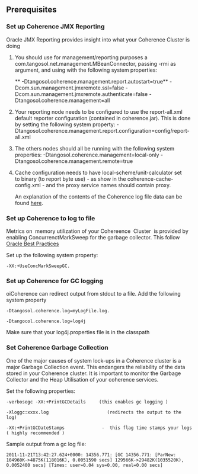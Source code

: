 ## Prerequisites

### Set up Coherence JMX Reporting 

Oracle JMX Reporting provides insight into what your Coherence Cluster is doing 

1. You should use for management/reporting purposes a com.tangosol.net.management.MBeanConnector, passing -rmi as argument, and using with the following system properties:

	** -Dtangosol.coherence.management.report.autostart=true**
	 -Dcom.sun.management.jmxremote.ssl=false
	 -Dcom.sun.management.jmxremote.authenticate=false -Dtangosol.coherence.management=all

2. Your reporting node needs to be configured to use the report-all.xml default reporter configuration (contained in coherence.jar). This is done by setting the following system property: -
	Dtangosol.coherence.management.report.configuration=config/report-all.xml
3. The others nodes should all be running with the following system properties: -Dtangosol.coherence.management=local-only -Dtangosol.coherence.management.remote=true
 
4. Cache configuration needs to have local-scheme/unit-calculator set to binary (to report byte use) - as show in the coherence-cache-config.xml - and the proxy service names should contain proxy.

	An explanation of the contents of the Coherence log file data can be found [here](http://coherence.oracle.com/display/COH35UG/Analyzing+Reporter+Content).

### Set up Coherence to log to file 
Metrics on  memory utilization of your Cohereence  Cluster  is provided by enabling ConcurrenctMarkSweep for the garbage collector. This follow [Oracle Best Practices](http://coherence.oracle.com/display/COH35UG/Best+Practices#BestPractices-HeapSizeConsiderations)

Set up the following system property:

	-XX:+UseConcMarkSweepGC.

### Set up Coherence for GC logging
oiCoherence can redirect output from stdout to a file. Add the following system property

	-Dtangosol.coherence.log=myLogFile.log.

	-Dtangocol.coherence.log=log4j 

Make sure that your log4j.properties file is in the classpath


### Set Coherence Garbage Collection
One of the major causes of system lock-ups in a Coherence cluster is a major Garbage Collection event. This endangers the 
reliability of the data stored in your Coherence cluster. It is important to monitor the Garbage Collector and the Heap Utilisation of your 
coherence services.

Set the following properties:

	-verbosegc -XX:+PrintGCDetails     (this enables gc logging )

	-Xloggc:xxxx.log                      (redirects the output to the log)

	-XX:+PrintGCDateStamps              -  this flag time stamps your logs ( highly recommended )

Sample output from a gc log file:

	2011-11-21T13:42:27.624+0000: 14356.771: [GC 14356.771: [ParNew: 104960K->4875K(118016K), 0.0051590 secs] 129566K->29482K(1035520K), 0.0052400 secs] [Times: user=0.04 sys=0.00, real=0.00 secs]

